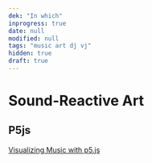 ```yaml
---
dek: "In which"
inprogress: true
date: null
modified: null
tags: "music art dj vj"
hidden: true
draft: true
---
```

# Sound-Reactive Art

## P5js

[Visualizing Music with p5.js](https://therewasaguy.github.io/p5-music-viz/)


